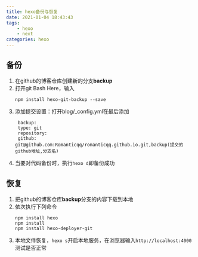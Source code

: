 ```yaml
---
title: hexo备份与恢复
date: 2021-01-04 18:43:43
tags:
    - hexo
    - next
categories: hexo
---
```

## 备份
1. 在github的博客仓库创建新的分支**backup**
2. 打开git Bash Here，输入
    ```
    npm install hexo-git-backup --save
    ```
3. 添加提交设置：打开blog/_config.yml在最后添加
   ```
    backup:
    type: git
    repository:
    github: git@github.com:Romanticqq/romanticqq.github.io.git,backup(提交的github地址,分支名)
   ```
4. 当要对代码备份时，执行`hexo d`即备份成功

## 恢复
1. 把github的博客仓库**backup**分支的内容下载到本地
2. 依次执行下列命令
    ```
    npm install hexo
    npm install
    npm install hexo-deployer-git
    ```
3. 本地文件恢复，`hexo s`开启本地服务，在浏览器输入`http://localhost:4000`测试是否正常